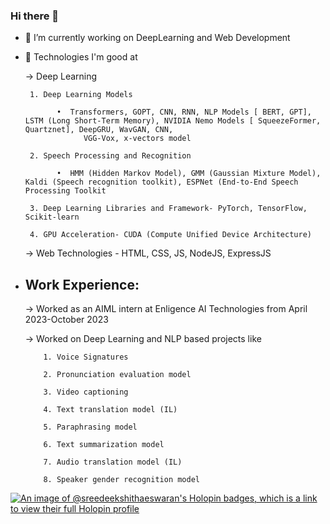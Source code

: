 ### Hi there 👋

<!--Here are some ideas to get you started:-->

- 🔭 I’m currently working on DeepLearning and Web Development
- 🌱 Technologies I'm good at

     -> Deep Learning
  
       1. Deep Learning Models
       
             •	Transformers, GOPT, CNN, RNN, NLP Models [ BERT, GPT], LSTM (Long Short-Term Memory), NVIDIA Nemo Models [ SqueezeFormer, Quartznet], DeepGRU, WavGAN, CNN, 
                   VGG-Vox, x-vectors model
       
       2. Speech Processing and Recognition
       
             •	HMM (Hidden Markov Model), GMM (Gaussian Mixture Model), Kaldi (Speech recognition toolkit), ESPNet (End-to-End Speech Processing Toolkit
       
       3. Deep Learning Libraries and Framework- PyTorch, TensorFlow, Scikit-learn
     
       4. GPU Acceleration- CUDA (Compute Unified Device Architecture)
       
     -> Web Technologies <!--[Full Stack Web Development] -->- HTML, CSS, JS, NodeJS, ExpressJS
       
- ## Work Experience:
  
     -> Worked as an AIML intern at Enligence AI Technologies from April 2023-October 2023
  
     -> Worked on Deep Learning and NLP based projects like
       
          1. Voice Signatures
                 
          2. Pronunciation evaluation model
                
          3. Video captioning
          
          4. Text translation model (IL)
                 
          5. Paraphrasing model
                
          6. Text summarization model
          
          7. Audio translation model (IL)
                 
          8. Speaker gender recognition model
            
            
<!---- 👯 I’m looking to collaborate on ...
 🤔 I’m looking for help with ...
- 💬 Ask me about ...
- 📫 How to reach me: ...
- 😄 Pronouns: ...
- ⚡ Fun fact: ...-->

[![An image of @sreedeekshithaeswaran's Holopin badges, which is a link to view their full Holopin profile](https://holopin.me/sreedeekshithaeswaran)](https://holopin.io/@sreedeekshithaeswaran)
<!--![Google Course Badge](https://example.com/path-to-your-badge-image.png)
![Google Course Badge](https://cdn.qwiklabs.com/dGJj9QGPM0XKy1XJZwIrl5HAzGkopR5n8J5Ex1HzNUs%3D)
https://www.cloudskillsboost.google/public_profiles/6e2c0132-37af-4f73-b527-d73be36db323/badges/5771779-->
